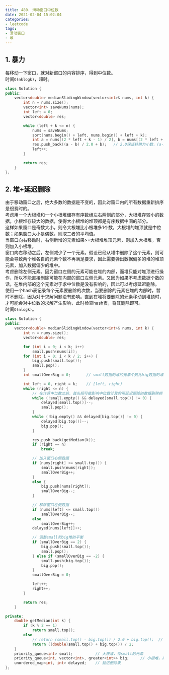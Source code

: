 ```yaml
---
title: 480. 滑动窗口中位数
date: 2021-02-04 15:02:04
categories: 
- leetcode
tags: 
- 滑动窗口
- 堆
---
```


## 1. 暴力
每移动一下窗口，就对新窗口的内容排序，得到中位数。  
时间`O(nklogk)`，超时。  
```cpp
class Solution {
public:
    vector<double> medianSlidingWindow(vector<int>& nums, int k) {
        int n = nums.size();
        vector<int> saveNums(nums);
        int left = 0;
        vector<double> res;

        while (left + k <= n) {
            nums = saveNums;
            sort(nums.begin() + left, nums.begin() + left + k);
            int a = nums[(2 * left + k - 1) / 2], b = nums[(2 * left + k) / 2];
            res.push_back((a - b) / 2.0 + b);   // 2.0保证转换为小数，(a-b)/2.0+b避免溢出
            left++;
        }

        return res;
    }
};
```

## 2. 堆+延迟删除
由于移动窗口之后，绝大多数的数据是不变的，因此对窗口内的所有数据重新排序是很费时的。  
考虑用一个大根堆和一个小根堆储存有序数组左右两侧的部分，大根堆存较小的数据，小根堆存较大的数据，使得大小根堆的堆顶都是有序数据中间的部分。  
这样如果窗口是奇数大小，则令大根堆比小根堆多1个数，大根堆的堆顶就是中位数；如果窗口大小是偶数，则取二者的平均值。  
当窗口向右移动时，右侧新增的元素如果>=大根堆堆顶元素，则加入大根堆，否则加入小根堆。  
窗口向右移动之后，左侧减少了一个元素。假设已经从堆中删除了这个元素，则可能会导致两个堆各自的元素个数不再满足要求，因此需要弹出数据偏多的堆的堆顶元素，加入数据偏少的堆中。  
考虑删除左侧元素。因为窗口左侧的元素可能在堆的内部，而堆只能对堆顶进行操作，所以不能直接删除可能在内部的窗口左侧元素。又因为如果不考虑数据个数的话，在堆内部的这个元素对于求中位数是没有影响的，因此可以考虑延迟删除。  
使用一个hash表记录每个元素要删除的次数，当要删除的元素在堆的内部时，暂时不删除，因为对于求解问题没有影响。直到在堆将要删除的元素移动到堆顶时，才可能会对中位数的求解产生影响，此时检查hash表，将其删除即可。  
时间`O(nlogk)`。  
```cpp
class Solution {
public:
    vector<double> medianSlidingWindow(vector<int>& nums, int k) {
        int n = nums.size();
        vector<double> res;

        for (int i = 0; i < k; i++)
            small.push(nums[i]);
        for (int i = 0; i < k / 2; i++) {
            big.push(small.top());
            small.pop();
        }
        int smallOverBig = 0;       // small数据的堆的元素个数比big数据的堆的元素个数多多少，初始为0，假设多1个的奇数状态也算平衡

        int left = 0, right = k;    // [left, right)
        while (right <= n) {
            // 在计算中位数之前，首先把可能影响中位数计算的可延迟删除的数据删除掉
            while (!small.empty() && delayed[small.top()] != 0) {
                delayed[small.top()]--;
                small.pop();
            }
            while (!big.empty() && delayed[big.top()] != 0) {
                delayed[big.top()]--;
                big.pop();
            }

            res.push_back(getMedian(k));
            if (right == n)
                break;

            // 加入窗口右侧数据
            if (nums[right] <= small.top()) {
                small.push(nums[right]);
                smallOverBig++;
            }
            else {
                big.push(nums[right]);
                smallOverBig--;
            }

            // 移除窗口左侧数据
            if (nums[left] <= small.top())
                smallOverBig--;
            else
                smallOverBig++;
            delayed[nums[left]]++;

            // 调整small和big堆的平衡
            if (smallOverBig == 2) {
                big.push(small.top());
                small.pop();
            } else if (smallOverBig == -2) {
                small.push(big.top());
                big.pop();
            }
            smallOverBig = 0;

            left++;
            right++;
        }

        return res;
    }

private:
    double getMedian(int k) {
        if (k % 2 == 1)
            return small.top();
        else 
            // return (small.top() - big.top()) / 2.0 + big.top();  // 还是溢出了..
            return ((double)small.top() + big.top()) / 2;
    }
    priority_queue<int> small;          // 大根堆，存small的元素
    priority_queue<int, vector<int>, greater<int>> big;     // 小根堆，存big的元素
    unordered_map<int, int> delayed;    // 延迟删除表
};
```